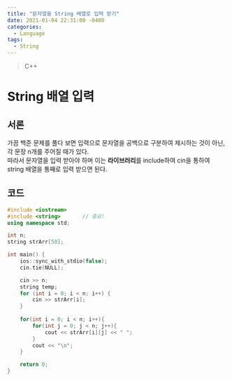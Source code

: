 ```yaml
---
title: "문자열을 String 배열로 입력 받기"
date: 2021-01-04 22:31:00 -0400
categories: 
  - Language
tags:
  - String
---
```


> C++ 

String 배열 입력
=============
 
## 서론
가끔 백준 문제를 풀다 보면 입력으로 문자열을 공백으로 구분하여 제시하는 것이 아닌, 각 문장 n개를 주어질 때가 있다.  
따라서 문자열을 입력 받아야 하며 이는 **<string> 라이브러리**를 include하여 cin을 통하여 string 배열을 통째로 입력 받으면 된다.  

## 코드
```c++
#include <iostream>
#include <string>		// 중요!
using namespace std;

int n;
string strArr[50];

int main() {
	ios::sync_with_stdio(false);
	cin.tie(NULL);

	cin >> n;
	string temp;
	for (int i = 0; i < n; i++) {
		cin >> strArr[i];
	}
	
	for(int i = 0; i < n; i++){
		for(int j = 0; j < n; j++){
			cout << strArr[i][j] << " ";
		}	
		cout << "\n";
	}

	return 0;
}
```
